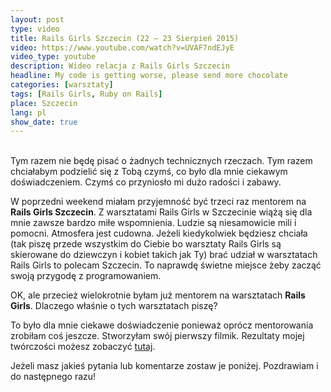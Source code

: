 ```yaml
---
layout: post
type: video
title: Rails Girls Szczecin (22 – 23 Sierpień 2015)
video: https://www.youtube.com/watch?v=UVAF7ndEJyE
video_type: youtube
description: Wideo relacja z Rails Girls Szczecin
headline: My code is getting worse, please send more chocolate
categories: [warsztaty]
tags: [Rails Girls, Ruby on Rails]
place: Szczecin
lang: pl
show_date: true
---
```


<br>
Tym razem nie będę pisać o żadnych technicznych rzeczach. Tym razem chciałabym podzielić się z Tobą czymś, co było dla mnie ciekawym doświadczeniem. Czymś co przyniosło mi dużo radości i zabawy.

W poprzedni weekend miałam przyjemność być trzeci raz mentorem na **Rails Girls Szczecin**. Z warsztatami Rails Girls w Szczecinie wiążą się dla mnie zawsze bardzo miłe wspomnienia. Ludzie są niesamowicie mili i pomocni. Atmosfera jest cudowna. Jeżeli kiedykolwiek będziesz chciała (tak piszę przede wszystkim do Ciebie bo warsztaty Rails Girls są skierowane do dziewczyn i kobiet takich jak Ty) brać udział w warsztatach Rails Girls to polecam Szczecin. To naprawdę świetne miejsce żeby zacząć swoją przygodę z programowaniem.

OK, ale przecież wielokrotnie byłam już mentorem na warsztatach **Rails Girls**. Dlaczego właśnie o tych warsztatach piszę?

To było dla mnie ciekawe doświadczenie ponieważ oprócz mentorowania zrobiłam coś jeszcze. Stworzyłam swój pierwszy filmik. Rezultaty mojej twórczości możesz zobaczyć [tutaj](https://www.youtube.com/watch?v=UVAF7ndEJyE).

Jeżeli masz jakieś pytania lub komentarze zostaw je poniżej. Pozdrawiam i do następnego razu!

